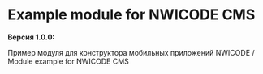 ﻿# Example module for NWICODE CMS
**Версия 1.0.0:**

Пример модуля для конструктора мобильных приложений NWICODE / Module example for NWICODE CMS


